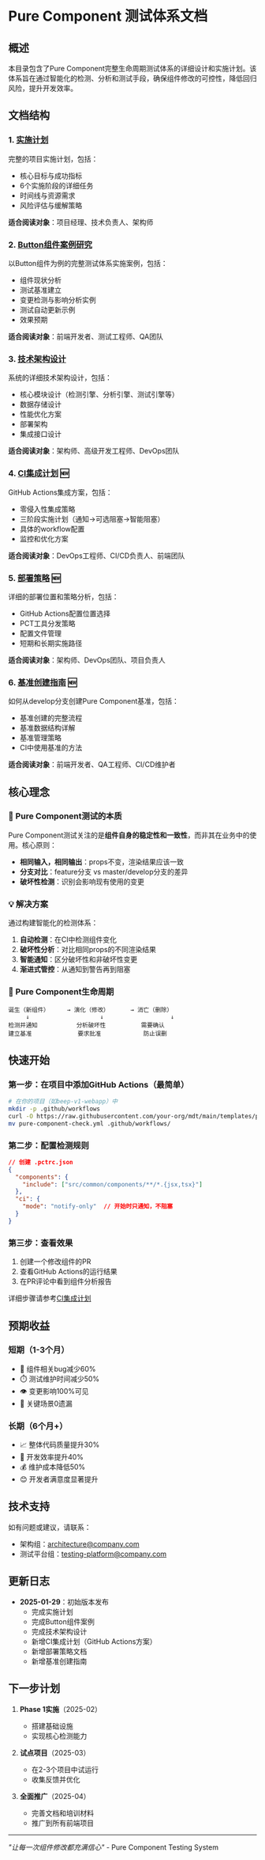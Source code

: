 # Pure Component 测试体系文档

## 概述

本目录包含了Pure Component完整生命周期测试体系的详细设计和实施计划。该体系旨在通过智能化的检测、分析和测试手段，确保组件修改的可控性，降低回归风险，提升开发效率。

## 文档结构

### 1. [实施计划](./PURE-COMPONENT-LIFECYCLE-TESTING-PLAN.md)
完整的项目实施计划，包括：
- 核心目标与成功指标
- 6个实施阶段的详细任务
- 时间线与资源需求
- 风险评估与缓解策略

**适合阅读对象**：项目经理、技术负责人、架构师

### 2. [Button组件案例研究](./BUTTON-COMPONENT-CASE-STUDY.md)
以Button组件为例的完整测试体系实施案例，包括：
- 组件现状分析
- 测试基准建立
- 变更检测与影响分析实例
- 测试自动更新示例
- 效果预期

**适合阅读对象**：前端开发者、测试工程师、QA团队

### 3. [技术架构设计](./TECHNICAL-ARCHITECTURE.md)
系统的详细技术架构设计，包括：
- 核心模块设计（检测引擎、分析引擎、测试引擎等）
- 数据存储设计
- 性能优化方案
- 部署架构
- 集成接口设计

**适合阅读对象**：架构师、高级开发工程师、DevOps团队

### 4. [CI集成计划](./CI-INTEGRATION-PLAN.md) 🆕
GitHub Actions集成方案，包括：
- 零侵入性集成策略
- 三阶段实施计划（通知→可选阻塞→智能阻塞）
- 具体的workflow配置
- 监控和优化方案

**适合阅读对象**：DevOps工程师、CI/CD负责人、前端团队

### 5. [部署策略](./DEPLOYMENT-STRATEGY.md) 🆕
详细的部署位置和策略分析，包括：
- GitHub Actions配置位置选择
- PCT工具分发策略
- 配置文件管理
- 短期和长期实施路径

**适合阅读对象**：架构师、DevOps团队、项目负责人

### 6. [基准创建指南](./BASELINE-CREATION-GUIDE.md) 🆕
如何从develop分支创建Pure Component基准，包括：
- 基准创建的完整流程
- 基准数据结构详解
- 基准管理策略
- CI中使用基准的方法

**适合阅读对象**：前端开发者、QA工程师、CI/CD维护者

## 核心理念

### 🎯 Pure Component测试的本质
Pure Component测试关注的是**组件自身的稳定性和一致性**，而非其在业务中的使用。核心原则：
- **相同输入，相同输出**：props不变，渲染结果应该一致
- **分支对比**：feature分支 vs master/develop分支的差异
- **破坏性检测**：识别会影响现有使用的变更

### 💡 解决方案
通过构建智能化的检测体系：
1. **自动检测**：在CI中检测组件变化
2. **破坏性分析**：对比相同props的不同渲染结果
3. **智能通知**：区分破坏性和非破坏性变更
4. **渐进式管控**：从通知到警告再到阻塞

### 🔄 Pure Component生命周期
```
诞生（新组件）     → 演化（修改）      → 消亡（删除）
     ↓                    ↓                   ↓
检测并通知           分析破坏性          需要确认
建立基准             要求批准            防止误删
```

## 快速开始

### 第一步：在项目中添加GitHub Actions（最简单）
```bash
# 在你的项目（如beep-v1-webapp）中
mkdir -p .github/workflows
curl -O https://raw.githubusercontent.com/your-org/mdt/main/templates/pure-component-check.yml
mv pure-component-check.yml .github/workflows/
```

### 第二步：配置检测规则
```json
// 创建 .pctrc.json
{
  "components": {
    "include": ["src/common/components/**/*.{jsx,tsx}"]
  },
  "ci": {
    "mode": "notify-only"  // 开始时只通知，不阻塞
  }
}
```

### 第三步：查看效果
1. 创建一个修改组件的PR
2. 查看GitHub Actions的运行结果
3. 在PR评论中看到组件分析报告

详细步骤请参考[CI集成计划](./CI-INTEGRATION-PLAN.md)

## 预期收益

### 短期（1-3个月）
- 🐛 组件相关bug减少60%
- ⏱️ 测试维护时间减少50%
- 👁️ 变更影响100%可见
- 🎯 关键场景0遗漏

### 长期（6个月+）
- 📈 整体代码质量提升30%
- 🚀 开发效率提升40%
- 💰 维护成本降低50%
- 😊 开发者满意度显著提升

## 技术支持

如有问题或建议，请联系：
- 架构组：architecture@company.com
- 测试平台组：testing-platform@company.com

## 更新日志

- **2025-01-29**：初始版本发布
  - 完成实施计划
  - 完成Button组件案例
  - 完成技术架构设计
  - 新增CI集成计划（GitHub Actions方案）
  - 新增部署策略文档
  - 新增基准创建指南

## 下一步计划

1. **Phase 1实施**（2025-02）
   - 搭建基础设施
   - 实现核心检测能力

2. **试点项目**（2025-03）
   - 在2-3个项目中试运行
   - 收集反馈并优化

3. **全面推广**（2025-04）
   - 完善文档和培训材料
   - 推广到所有前端项目

---

*"让每一次组件修改都充满信心"* - Pure Component Testing System